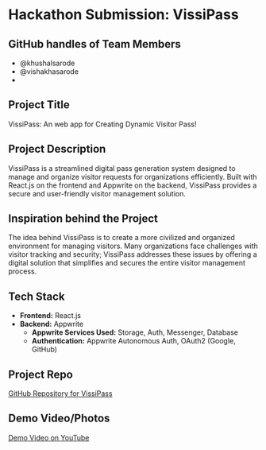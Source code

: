 # Hackathon Submission: VissiPass

## GitHub handles of Team Members  
- @khushalsarode
- @vishakhasarode
- 
## Project Title
VissiPass: An web app for Creating Dynamic Visitor Pass!

## Project Description    
VissiPass is a streamlined digital pass generation system designed to manage and organize visitor requests for organizations efficiently. Built with React.js on the frontend and Appwrite on the backend, VissiPass provides a secure and user-friendly visitor management solution.

## Inspiration behind the Project  
The idea behind VissiPass is to create a more civilized and organized environment for managing visitors. Many organizations face challenges with visitor tracking and security; VissiPass addresses these issues by offering a digital solution that simplifies and secures the entire visitor management process.

## Tech Stack    
- **Frontend:** React.js
- **Backend:** Appwrite 
  - **Appwrite Services Used:** Storage, Auth, Messenger, Database
  - **Authentication:** Appwrite Autonomous Auth, OAuth2 (Google, GitHub)

## Project Repo  
[GitHub Repository for VissiPass](https://github.com/Khushalsarode/appwrite-hackathon/)

## Demo Video/Photos  
[Demo Video on YouTube](https://youtu.be/Qmpllvp_ccc)

